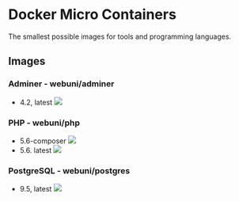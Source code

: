 Docker Micro Containers
=======================

The smallest possible images for tools and programming languages.

Images
------

### Adminer - webuni/adminer

* 4.2, latest [![](https://badge.imagelayers.io/webuni/adminer:4.2.svg)](https://imagelayers.io/?images=webuni/adminer:4.2)

### PHP - webuni/php

* 5.6-composer [![](https://badge.imagelayers.io/webuni/php:5.6-composer.svg)](https://imagelayers.io/?images=webuni/php:5.6-composer)
* 5.6. latest [![](https://badge.imagelayers.io/webuni/php:5.6.svg)](https://imagelayers.io/?images=webuni/php:5.6)

### PostgreSQL - webuni/postgres

* 9.5, latest [![](https://badge.imagelayers.io/webuni/postgres:9.5.svg)](https://imagelayers.io/?images=webuni/postgres:9.5)

